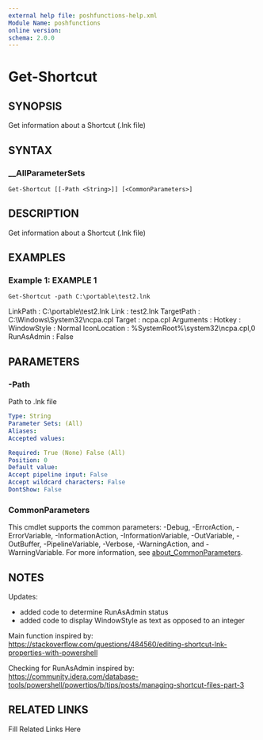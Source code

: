 ```yaml
---
external help file: poshfunctions-help.xml
Module Name: poshfunctions
online version: 
schema: 2.0.0
---
```


# Get-Shortcut

## SYNOPSIS

Get information about a Shortcut (.lnk file)

## SYNTAX

### __AllParameterSets

```
Get-Shortcut [[-Path <String>]] [<CommonParameters>]
```

## DESCRIPTION

Get information about a Shortcut (.lnk file)


## EXAMPLES

### Example 1: EXAMPLE 1

```
Get-Shortcut -path C:\portable\test2.lnk
```

LinkPath     : C:\portable\test2.lnk
Link         : test2.lnk
TargetPath   : C:\Windows\System32\ncpa.cpl
Target       : ncpa.cpl
Arguments    :
Hotkey       :
WindowStyle  : Normal
IconLocation : %SystemRoot%\system32\ncpa.cpl,0
RunAsAdmin   : False






## PARAMETERS

### -Path

Path to .lnk file

```yaml
Type: String
Parameter Sets: (All)
Aliases: 
Accepted values: 

Required: True (None) False (All)
Position: 0
Default value: 
Accept pipeline input: False
Accept wildcard characters: False
DontShow: False
```


### CommonParameters

This cmdlet supports the common parameters: -Debug, -ErrorAction, -ErrorVariable, -InformationAction, -InformationVariable, -OutVariable, -OutBuffer, -PipelineVariable, -Verbose, -WarningAction, and -WarningVariable. For more information, see [about_CommonParameters](http://go.microsoft.com/fwlink/?LinkID=113216).

## NOTES

Updates:
* added code to determine RunAsAdmin status
* added code to display WindowStyle as text as opposed to an integer

Main function inspired by:
https://stackoverflow.com/questions/484560/editing-shortcut-lnk-properties-with-powershell

Checking for RunAsAdmin inspired by:
https://community.idera.com/database-tools/powershell/powertips/b/tips/posts/managing-shortcut-files-part-3


## RELATED LINKS

Fill Related Links Here

